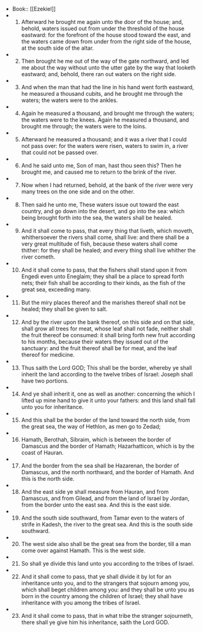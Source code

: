 - Book:: [[Ezekiel]]
- 1. Afterward he brought me again unto the door of the house; and, behold, waters issued out from under the threshold of the house eastward: for the forefront of the house stood toward the east, and the waters came down from under from the right side of the house, at the south side of the altar.
- 2. Then brought he me out of the way of the gate northward, and led me about the way without unto the utter gate by the way that looketh eastward; and, behold, there ran out waters on the right side.
- 3. And when the man that had the line in his hand went forth eastward, he measured a thousand cubits, and he brought me through the waters; the waters were to the ankles.
- 4. Again he measured a thousand, and brought me through the waters; the waters were to the knees. Again he measured a thousand, and brought me through; the waters were to the loins.
- 5. Afterward he measured a thousand; and it was a river that I could not pass over: for the waters were risen, waters to swim in, a river that could not be passed over.
- 6. And he said unto me, Son of man, hast thou seen this? Then he brought me, and caused me to return to the brink of the river.
- 7. Now when I had returned, behold, at the bank of the river were very many trees on the one side and on the other.
- 8. Then said he unto me, These waters issue out toward the east country, and go down into the desert, and go into the sea: which being brought forth into the sea, the waters shall be healed.
- 9. And it shall come to pass, that every thing that liveth, which moveth, whithersoever the rivers shall come, shall live: and there shall be a very great multitude of fish, because these waters shall come thither: for they shall be healed; and every thing shall live whither the river cometh.
- 10. And it shall come to pass, that the fishers shall stand upon it from Engedi even unto Eneglaim; they shall be a place to spread forth nets; their fish shall be according to their kinds, as the fish of the great sea, exceeding many.
- 11. But the miry places thereof and the marishes thereof shall not be healed; they shall be given to salt.
- 12. And by the river upon the bank thereof, on this side and on that side, shall grow all trees for meat, whose leaf shall not fade, neither shall the fruit thereof be consumed: it shall bring forth new fruit according to his months, because their waters they issued out of the sanctuary: and the fruit thereof shall be for meat, and the leaf thereof for medicine.
- 13. Thus saith the Lord GOD; This shall be the border, whereby ye shall inherit the land according to the twelve tribes of Israel: Joseph shall have two portions.
- 14. And ye shall inherit it, one as well as another: concerning the which I lifted up mine hand to give it unto your fathers: and this land shall fall unto you for inheritance.
- 15. And this shall be the border of the land toward the north side, from the great sea, the way of Hethlon, as men go to Zedad;
- 16. Hamath, Berothah, Sibraim, which is between the border of Damascus and the border of Hamath; Hazarhatticon, which is by the coast of Hauran.
- 17. And the border from the sea shall be Hazarenan, the border of Damascus, and the north northward, and the border of Hamath. And this is the north side.
- 18. And the east side ye shall measure from Hauran, and from Damascus, and from Gilead, and from the land of Israel by Jordan, from the border unto the east sea. And this is the east side.
- 19. And the south side southward, from Tamar even to the waters of strife in Kadesh, the river to the great sea. And this is the south side southward.
- 20. The west side also shall be the great sea from the border, till a man come over against Hamath. This is the west side.
- 21. So shall ye divide this land unto you according to the tribes of Israel.
- 22. And it shall come to pass, that ye shall divide it by lot for an inheritance unto you, and to the strangers that sojourn among you, which shall beget children among you: and they shall be unto you as born in the country among the children of Israel; they shall have inheritance with you among the tribes of Israel.
- 23. And it shall come to pass, that in what tribe the stranger sojourneth, there shall ye give him his inheritance, saith the Lord GOD.
